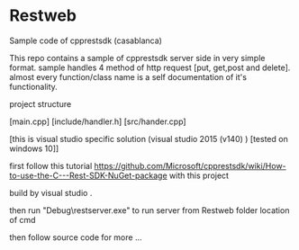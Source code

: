 # Restweb
Sample code of cpprestsdk (casablanca)


This repo contains a sample of cpprestsdk server side in very simple format.
sample handles 4 method of http request [put, get,post and delete].
almost every function/class name is a self documentation  of it's functionality.

project structure 

[main.cpp]
[include/handler.h]
[src/hander.cpp]

[this is visual studio specific solution (visual studio 2015 (v140) )  [tested on windows 10]]

first follow this tutorial 
	https://github.com/Microsoft/cpprestsdk/wiki/How-to-use-the-C---Rest-SDK-NuGet-package
with this project


build by visual studio .

then run "Debug\restserver.exe" to run server  from Restweb folder location of cmd 

then follow source code for more ...

